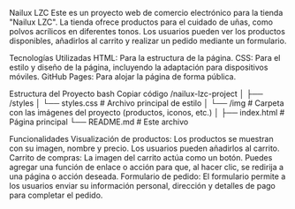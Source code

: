 Nailux LZC
Este es un proyecto web de comercio electrónico para la tienda "Nailux LZC". La tienda ofrece productos para el cuidado de uñas, como polvos acrílicos en diferentes tonos. Los usuarios pueden ver los productos disponibles, añadirlos al carrito y realizar un pedido mediante un formulario.

Tecnologías Utilizadas
HTML: Para la estructura de la página.
CSS: Para el estilo y diseño de la página, incluyendo la adaptación para dispositivos móviles.
GitHub Pages: Para alojar la página de forma pública.

Estructura del Proyecto
bash
Copiar código
/nailux-lzc-project
│
├── /styles
│   └── styles.css        # Archivo principal de estilo
│   └── /img              # Carpeta con las imágenes del proyecto (productos, iconos, etc.)
│
├── index.html            # Página principal
└── README.md             # Este archivo

Funcionalidades
Visualización de productos: Los productos se muestran con su imagen, nombre y precio. Los usuarios pueden añadirlos al carrito.
Carrito de compras: La imagen del carrito actúa como un botón. Puedes agregar una función de enlace o acción para que, al hacer clic, se redirija a una página o acción deseada.
Formulario de pedido: El formulario permite a los usuarios enviar su información personal, dirección y detalles de pago para completar el pedido.